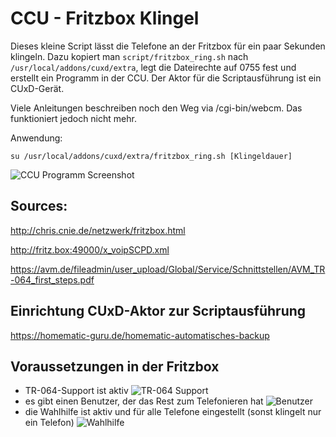 # CCU - Fritzbox Klingel

Dieses kleine Script lässt die Telefone an der Fritzbox für ein paar Sekunden klingeln. 
Dazu kopiert man ```script/fritzbox_ring.sh``` nach ```/usr/local/addons/cuxd/extra```, legt die Dateirechte auf 0755 fest und erstellt ein Programm in der CCU. 
Der Aktor für die Scriptausführung ist ein CUxD-Gerät.

Viele Anleitungen beschreiben noch den Weg via /cgi-bin/webcm. Das funktioniert jedoch nicht mehr. 

Anwendung:

```su /usr/local/addons/cuxd/extra/fritzbox_ring.sh [Klingeldauer]```

![CCU Programm Screenshot](/docu/ccu-programm.jpg?raw=true "CCU Programm")

## Sources: 
http://chris.cnie.de/netzwerk/fritzbox.html

http://fritz.box:49000/x_voipSCPD.xml

https://avm.de/fileadmin/user_upload/Global/Service/Schnittstellen/AVM_TR-064_first_steps.pdf

## Einrichtung CUxD-Aktor zur Scriptausführung
https://homematic-guru.de/homematic-automatisches-backup

## Voraussetzungen in der Fritzbox
- TR-064-Support ist aktiv ![](/docu/TR-064-support.jpg?raw=true "TR-064 Support")
- es gibt einen Benutzer, der das Rest zum Telefonieren hat ![](/docu/fritzbox_benutzer.jpg?raw=true "Benutzer")
- die Wahlhilfe ist aktiv und für alle Telefone eingestellt (sonst klingelt nur ein Telefon) ![](/docu/wahlhilfe.jpg?raw=true "Wahlhilfe")
